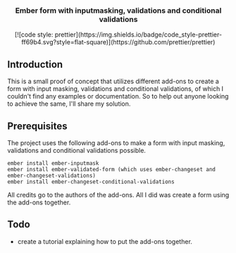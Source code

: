 
<h3 align="center">Ember form with inputmasking, validations and conditional validations</h2>

<p align="center">
[![code style: prettier](https://img.shields.io/badge/code_style-prettier-ff69b4.svg?style=flat-square)](https://github.com/prettier/prettier)
</p>  

## Introduction
This is a small proof of concept that utilizes different add-ons to create a form with input masking, validations and conditional validations, of which I couldn't find any examples or documentation. So to help out anyone looking to achieve the same, I'll share my solution.

## Prerequisites

The project uses the following add-ons to make a form with input masking, validations and conditional validations possible.

```
ember install ember-inputmask
ember install ember-validated-form (which uses ember-changeset and ember-changeset-validations)
ember install ember-changeset-conditional-validations
```

All credits go to the authors of the add-ons. All I did was create a form using the add-ons together.

## Todo

* create a tutorial explaining how to put the add-ons together.
